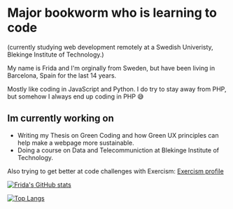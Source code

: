 # Major bookworm who is learning to code 
(currently studying web development remotely at a Swedish Univeristy, Blekinge Institute of Technology.)

My name is Frida and I'm orginally from Sweden, but have been living in Barcelona, Spain for the last 14 years. 

Mostly like coding in JavaScript and Python. I do try to stay away from PHP, but somehow I always end up coding in PHP :sweat_smile:

## Im currently working on

* Writing my Thesis on Green Coding and how Green UX principles can help make a webpage more sustainable.
* Doing a course on Data and Telecommuniction at Blekinge Institute of Technology.

Also trying to get better at code challenges with Exercism: [Exercism profile](https://exercism.org/profiles/fridavbg)

[![Frida's GitHub stats](https://github-readme-stats.vercel.app/api?username=fridavbg)](https://github.com/fridavbg/github-readme-stats)

[![Top Langs](https://github-readme-stats.vercel.app/api/top-langs/?username=fridavbg&layout=compact&langs_count=8)](https://github.com/fridavbg/github-readme-stats)

